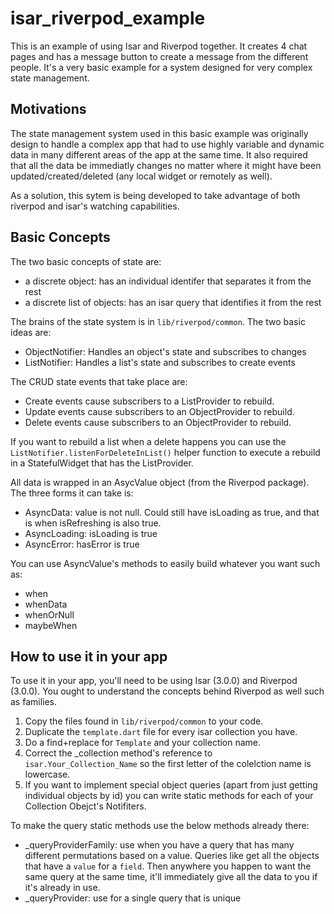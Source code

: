 # isar_riverpod_example

This is an example of using Isar and Riverpod together. It creates 4 chat pages and has a message button to create a message from the different people. It's a very basic example for a system designed for very complex state management.

## Motivations

The state management system used in this basic example was originally design to handle a complex app that had to use highly variable and dynamic data in many different areas of the app at the same time. It also required that all the data be immediatly changes no matter where it might have been updated/created/deleted (any local widget or remotely as well).

As a solution, this sytem is being developed to take advantage of both riverpod and isar's watching capabilities.

## Basic Concepts

The two basic concepts of state are:
- a discrete object: has an individual identifer that separates it from the rest
- a discrete list of objects: has an isar query that identifies it from the rest

The brains of the state system is in `lib/riverpod/common`. The two basic ideas are:
- ObjectNotifier: Handles an object's state and subscribes to changes
- ListNotifier: Handles a list's state and subscribes to create events

The CRUD state events that take place are:
- Create events cause subscribers to a ListProvider to rebuild.
- Update events cause subscribers to an ObjectProvider to rebuild.
- Delete events cause subscribers to an ObjectProvider to rebuild.

If you want to rebuild a list when a delete happens you can use the `ListNotifier.listenForDeleteInList()` helper function to execute a rebuild in a StatefulWidget that has the ListProvider.

All data is wrapped in an AsycValue object (from the Riverpod package). The three forms it can take is:
- AsyncData: value is not null. Could still have isLoading as true, and that is when isRefreshing is also true.
- AsyncLoading: isLoading is true
- AsyncError: hasError is true

You can use AsyncValue's methods to easily build whatever you want such as:
- when
- whenData
- whenOrNull
- maybeWhen

## How to use it in your app

To use it in your app, you'll need to be using Isar (3.0.0) and Riverpod (3.0.0). You ought to understand the concepts behind Riverpod as well such as families.

1. Copy the files found in `lib/riverpod/common` to your code.
2. Duplicate the `template.dart` file for every isar collection you have.
3. Do a find+replace for `Template` and your collection name.
4. Correct the _collection method's reference to `isar.Your_Collection_Name` so the first letter of the colelction name is lowercase.
5. If you want to implement special object queries (apart from just getting individual objects by id) you can write static methods for each of your Collection Obejct's Notifiters.

To make the query static methods use the below methods already there:
- _queryProviderFamily: use when you have a query that has many different permutations based on a value. Queries like get all the objects that have a `value` for a `field`. Then anywhere you happen to want the same query at the same time, it'll immediately give all the data to you if it's already in use.
- _queryProvider: use for a single query that is unique